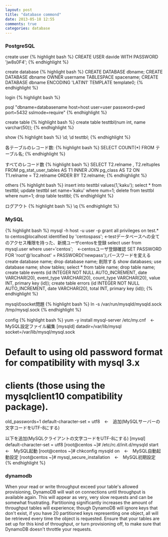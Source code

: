 ```yaml
---
layout: post
title: "database commond"
date: 2013-05-18 12:55
comments: true
categories: database
---
```

### PostgreSQL
create user
{% highlight bash %}
CREATE USER davide WITH PASSWORD 'jw8s0F4';
{% endhighlight %}

create database
{% highlight bash %}
CREATE DATABASE dbname;
CREATE DATABASE dbname OWNER username TABLESPACE spacename;
CREATE DATABASE dbname ENCODING 'LATIN1' TEMPLATE template0;
{% endhighlight %}

login
{% highlight bash %}

psql "dbname=databasename host=host user=user password=pwd port=5432 sslmode=require"
{% endhighlight %}

create table
{% highlight bash %}
create table testtbl(num int, name varchar(50));
{% endhighlight %}

show
{% highlight bash %}
\d;
\d testtbl;
{% endhighlight %}

各テーブルのレコード数:
{% highlight bash %}
SELECT COUNT(*) FROM テーブル名;
{% endhighlight %}

すべてのレコード数
{% highlight bash %}
SELECT T2.relname , T2.reltuples FROM pg_stat_user_tables AS T1 INNER JOIN pg_class AS T2 ON T1.relname = T2.relname ORDER BY T2.relname;
{% endhighlight %}

others
{% highlight bash %}
insert into testtbl values(1,'kaku');
select * from testtbl;
update testtbl set name='kaku' where num=1;
delete from testtbl where num=1;
drop table testtbl;
{% endhighlight %}

ログアウト
{% highlight bash %}
\q
{% endhighlight %}

### MySQL
{% highlight bash %}
mysql -h host -u user -p
grant all privileges on test.* to centos@localhost identified by 'centospass';  ←testデータベースへの全てのアクセス権限を持った、新規ユーザcentosを登録
select user from mysql.user where user='centos';　←centosユーザ登録確認
SET PASSWORD FOR 'root'@'localhost' = PASSWORD('newpass');パースワードを変える
create database name;
drop database name; 削除する
show databases;
use database name;
show tables;
select * from table name;
drop table name;
create table events (id INTEGER NOT NULL AUTO_INCREMENT, date VARCHAR(20), event_type VARCHAR(20), count_type VARCHAR(20), value INT, primary key (id));
create table errors (id INTEGER NOT NULL AUTO_INCREMENT, date VARCHAR(20), total INT, primary key (id));
{% endhighlight %}

mysqlのsocket問題
{% highlight bash %}
ln -s /var/run/mysqld/mysqld.sock /tmp/mysql.sock
{% endhighlight %}

config
{% highlight bash %}
yum -y install mysql-server
/etc/my.cnf　←　MySQL設定ファイル編集
[mysqld]
datadir=/var/lib/mysql
socket=/var/lib/mysql/mysql.sock
# Default to using old password format for compatibility with mysql 3.x
# clients (those using the mysqlclient10 compatibility package).
old_passwords=1
default-character-set = utf8　←　追加(MySQLサーバーの文字コードをUTF-8にする)

以下を追加(MySQLクライアントの文字コードをUTF-8にする)
[mysql]
default-character-set = utf8
[root@centos ~]# /etc/rc.d/init.d/mysqld start　←　MySQL起動
[root@centos ~]# chkconfig mysqld on　←　MySQL自動起動設定
[root@centos ~]# mysql_secure_installation　←　MySQL初期設定
{% endhighlight %}

### dynamodb
When your read or write throughput exceed your table's allowed provisioning, DynamoDB will wait on connections until throughput is available again. This will appear as very, very slow requests and can be somewhat frustrating. Partitioning significantly increases the amount of throughput tables will experience; though DynamoDB will ignore keys that don't exist, if you have 20 partitioned keys representing one object, all will be retrieved every time the object is requested. Ensure that your tables are set up for this kind of throughput, or turn provisioning off, to make sure that DynamoDB doesn't throttle your requests.
